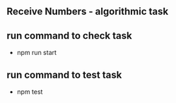 ## Receive Numbers - algorithmic task

## run command to check task
* npm run start

## run command to test task
* npm test


